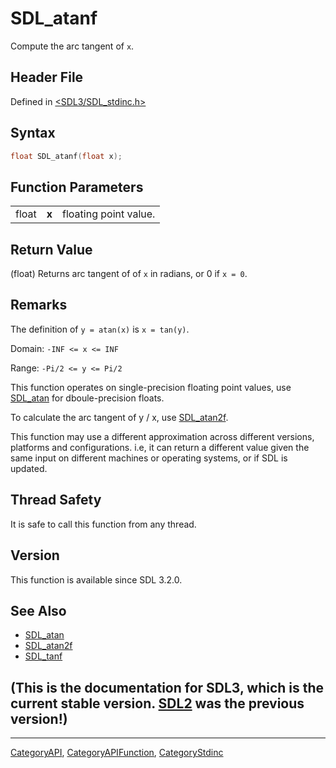# SDL_atanf

Compute the arc tangent of `x`.

## Header File

Defined in [<SDL3/SDL_stdinc.h>](https://github.com/libsdl-org/SDL/blob/main/include/SDL3/SDL_stdinc.h)

## Syntax

```c
float SDL_atanf(float x);
```

## Function Parameters

|       |       |                       |
| ----- | ----- | --------------------- |
| float | **x** | floating point value. |

## Return Value

(float) Returns arc tangent of of `x` in radians, or 0 if `x = 0`.

## Remarks

The definition of `y = atan(x)` is `x = tan(y)`.

Domain: `-INF <= x <= INF`

Range: `-Pi/2 <= y <= Pi/2`

This function operates on single-precision floating point values, use
[SDL_atan](SDL_atan) for dboule-precision floats.

To calculate the arc tangent of y / x, use [SDL_atan2f](SDL_atan2f).

This function may use a different approximation across different versions,
platforms and configurations. i.e, it can return a different value given
the same input on different machines or operating systems, or if SDL is
updated.

## Thread Safety

It is safe to call this function from any thread.

## Version

This function is available since SDL 3.2.0.

## See Also

- [SDL_atan](SDL_atan)
- [SDL_atan2f](SDL_atan2f)
- [SDL_tanf](SDL_tanf)


## (This is the documentation for SDL3, which is the current stable version. [SDL2](https://wiki.libsdl.org/SDL2/) was the previous version!)



----
[CategoryAPI](CategoryAPI), [CategoryAPIFunction](CategoryAPIFunction), [CategoryStdinc](CategoryStdinc)


